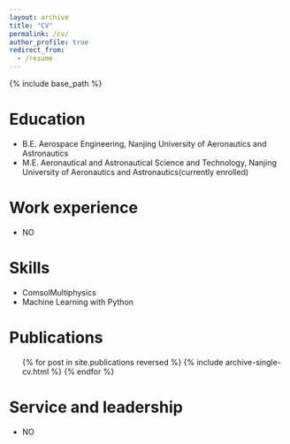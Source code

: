 ```yaml
---
layout: archive
title: "CV"
permalink: /cv/
author_profile: true
redirect_from:
  - /resume
---
```


{% include base_path %}

Education
======
* B.E. Aerospace Engineering, Nanjing University of Aeronautics and Astronautics
* M.E. Aeronautical and Astronautical Science and Technology, Nanjing University of Aeronautics and Astronautics(currently enrolled)


Work experience
======
* NO

Skills
======
* ComsolMultiphysics
* Machine Learning with Python


Publications
======
  <ul>{% for post in site.publications reversed %}
    {% include archive-single-cv.html %}
  {% endfor %}</ul>
  
  
Service and leadership
======
* NO
